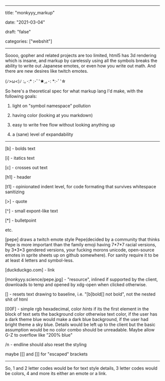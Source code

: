 
---

title: "monkyyy\_markup"

date: "2021-03-04"

draft: "false"

categories: ["webshit"]

---

Soooo, gopher and related projects are too limited, html5 has 3d rendering which is insane, and markup by carelessly using all the symbols breaks the ability to write out Japanese emotes, or even how you write out math. And there are new desires like twitch emotes.

(ﾉ>ω<)ﾉ :｡･:\* :･ﾟ'★,｡･: \*:･ﾟ'☆

So here's a theoretical spec for what markup lang I'd make, with the following goals:

1. light on "symbol namespace" pollution

2. having color (looking at you markdown)

3. easy to write free flow without looking anything up

4. a (sane) level of expandability

----

[b] - bolds text

[i] - itatics text

[c] - crosses out text

[h1] - header

[t1] - opinionated indent level, for code formating that survives whitespace sanitizing

[\>] - quote

[^] - small expont-like text

[\*] - bulletpoint

etc.

[pepe] draws a twitch emote style Pepe(decided by a community that thinks Pepe is more important than the family emoji having 7\*7\*7 racial versions, by 3\*3\*3 gendered versions, your fucking morons unicode, open-source emotes in sprite sheets up on github somewhere). For sanity require it to be at least 4 letters and symbol-less.

[duckduckgo.com] - link

[monkyyy.science/pepe.jpg] - "resource", inlined if supported by the client, downloads to temp and opened by xdg-open when clicked otherwise.

[] - resets text drawing to baseline, i.e. "[b]bold[] not bold", not the nested shit of html

[00F] - simple rgb hexadecimal, color *hints* if its the first element in the block of text sets the background color otherwise text color, if the user has a dark theme blue would make a dark blue background, if the user had bright theme a sky blue. Details would be left up to the client but the basic assumption would be no color combo should be unreadable. Maybe allow G-Z to overflow like "200% blue"

/n - endline should also reset the styling

maybe [[] and []] for "escaped" brackets 

----

So, 1 and 2 letter codes would be for text style details, 3 letter codes would be colors, 4 and more its either an emote or a link.

